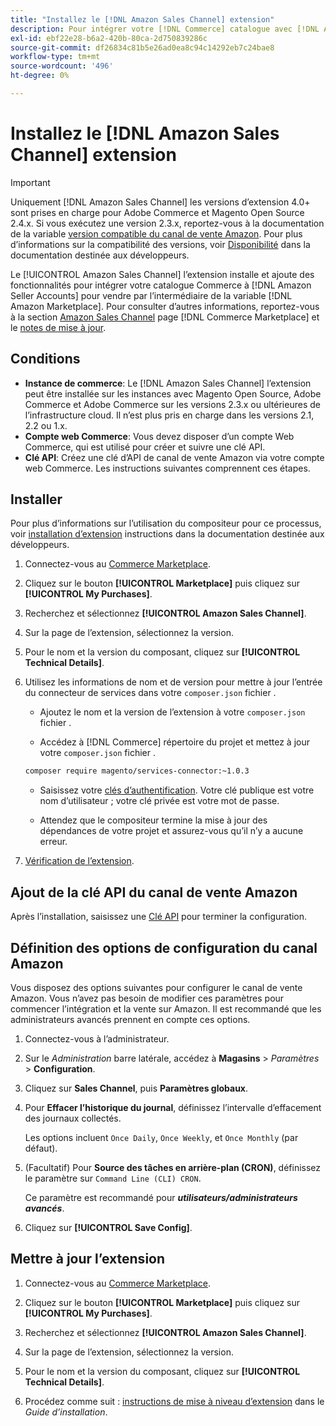 ```yaml
---
title: "Installez le [!DNL Amazon Sales Channel] extension"
description: Pour intégrer votre [!DNL Commerce] catalogue avec [!DNL Amazon Seller Accounts] et vendre par l’intermédiaire de la variable [!DNL Amazon Marketplace], téléchargez et installez l’extension Amazon Sales Channel.
exl-id: ebf22e28-b6a2-420b-80ca-2d750839286c
source-git-commit: df26834c81b5e26ad0ea8c94c14292eb7c24bae8
workflow-type: tm+mt
source-wordcount: '496'
ht-degree: 0%

---
```


# Installez le [!DNL Amazon Sales Channel] extension

>[!IMPORTANT]
>
>Uniquement [!DNL Amazon Sales Channel] les versions d’extension 4.0+ sont prises en charge pour Adobe Commerce et Magento Open Source 2.4.x. Si vous exécutez une version 2.3.x, reportez-vous à la documentation de la variable [version compatible du canal de vente Amazon](https://docs.magento.com/user-guide/v2.3/sales-channels/amazon/amazon-sales-channel.html). Pour plus d’informations sur la compatibilité des versions, voir [Disponibilité](https://experienceleague.adobe.com/docs/commerce-operations/release/product-availability.html) dans la documentation destinée aux développeurs.

Le [!UICONTROL Amazon Sales Channel] l’extension installe et ajoute des fonctionnalités pour intégrer votre catalogue Commerce à [!DNL Amazon Seller Accounts] pour vendre par l’intermédiaire de la variable [!DNL Amazon Marketplace]. Pour consulter d’autres informations, reportez-vous à la section [Amazon Sales Channel](https://marketplace.magento.com/magento-module-amazon.html) page [!DNL Commerce Marketplace] et le [notes de mise à jour](release-notes.md).

## Conditions

- **Instance de commerce**: Le [!DNL Amazon Sales Channel] l’extension peut être installée sur les instances avec Magento Open Source, Adobe Commerce et Adobe Commerce sur les versions 2.3.x ou ultérieures de l’infrastructure cloud. Il n’est plus pris en charge dans les versions 2.1, 2.2 ou 1.x.
- **Compte web Commerce**: Vous devez disposer d’un compte Web Commerce, qui est utilisé pour créer et suivre une clé API.
- **Clé API**: Créez une clé d’API de canal de vente Amazon via votre compte web Commerce. Les instructions suivantes comprennent ces étapes.

## Installer

Pour plus d’informations sur l’utilisation du compositeur pour ce processus, voir [installation d’extension](https://experienceleague.adobe.com/docs/commerce-operations/installation-guide/tutorials/extensions.html) instructions dans la documentation destinée aux développeurs.

1. Connectez-vous au [Commerce Marketplace](https://marketplace.magento.com/customer/account/).

1. Cliquez sur le bouton **[!UICONTROL Marketplace]** puis cliquez sur **[!UICONTROL My Purchases]**.

1. Recherchez et sélectionnez **[!UICONTROL Amazon Sales Channel]**.

1. Sur la page de l’extension, sélectionnez la version.

1. Pour le nom et la version du composant, cliquez sur **[!UICONTROL Technical Details]**.

1. Utilisez les informations de nom et de version pour mettre à jour l’entrée du connecteur de services dans votre `composer.json` fichier .

   - Ajoutez le nom et la version de l’extension à votre `composer.json` fichier .

   - Accédez à [!DNL Commerce] répertoire du projet et mettez à jour votre `composer.json` fichier .

   ```bash
   composer require magento/services-connector:~1.0.3
   ```

   - Saisissez votre [clés d’authentification](https://experienceleague.adobe.com/docs/commerce-operations/installation-guide/prerequisites/authentication-keys.html). Votre clé publique est votre nom d’utilisateur ; votre clé privée est votre mot de passe.

   - Attendez que le compositeur termine la mise à jour des dépendances de votre projet et assurez-vous qu’il n’y a aucune erreur.


1. [Vérification de l’extension](https://experienceleague.adobe.com/docs/commerce-operations/installation-guide/tutorials/extensions.html).

## Ajout de la clé API du canal de vente Amazon

Après l’installation, saisissez une [Clé API](./amazon-verify-api-key.md) pour terminer la configuration.

## Définition des options de configuration du canal Amazon

Vous disposez des options suivantes pour configurer le canal de vente Amazon. Vous n’avez pas besoin de modifier ces paramètres pour commencer l’intégration et la vente sur Amazon. Il est recommandé que les administrateurs avancés prennent en compte ces options.

1. Connectez-vous à l’administrateur.

1. Sur le _Administration_ barre latérale, accédez à **Magasins** > _Paramètres_ > **Configuration**.

1. Cliquez sur **Sales Channel**, puis **Paramètres globaux**.

1. Pour **Effacer l’historique du journal**, définissez l’intervalle d’effacement des journaux collectés.

   Les options incluent `Once Daily`, `Once Weekly`, et `Once Monthly` (par défaut).

1. (Facultatif) Pour **Source des tâches en arrière-plan (CRON)**, définissez le paramètre sur `Command Line (CLI) CRON`.

   Ce paramètre est recommandé pour **_utilisateurs/administrateurs avancés_**.

1. Cliquez sur **[!UICONTROL Save Config]**.

## Mettre à jour l’extension

1. Connectez-vous au [Commerce Marketplace](https://marketplace.magento.com/customer/account/).

1. Cliquez sur le bouton **[!UICONTROL Marketplace]** puis cliquez sur **[!UICONTROL My Purchases]**.

1. Recherchez et sélectionnez **[!UICONTROL Amazon Sales Channel]**.

1. Sur la page de l’extension, sélectionnez la version.

1. Pour le nom et la version du composant, cliquez sur **[!UICONTROL Technical Details]**.

1. Procédez comme suit : [instructions de mise à niveau d’extension](https://experienceleague.adobe.com/docs/commerce-operations/installation-guide/tutorials/extensions.html) dans le _Guide d’installation_.
